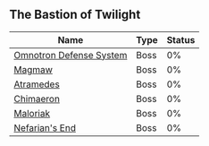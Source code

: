 ## The Bastion of Twilight

| Name | Type | Status |
| --- | --- | --- |
| [Omnotron Defense System](Omnotron%20Defense%20System) | Boss | 0% |
| [Magmaw](Magmaw) | Boss | 0% |
| [Atramedes](Atramedes) | Boss | 0% |
| [Chimaeron](Chimaeron) | Boss | 0% |
| [Maloriak](Maloriak) | Boss | 0% |
| [Nefarian's End](Nefarian's%20End) | Boss | 0% |
